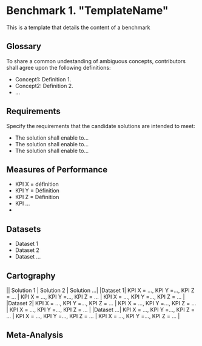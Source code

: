 # Benchmark 1. "TemplateName"

This is a template that details the content of a benchmark

## Glossary

To share a common undestanding of ambiguous concepts, contributors shall agree upon the following definitions:
- Concept1: Definition 1. 
- Concept2: Definition 2.
- ... 

## Requirements

Specify the requirements that the candidate solutions are intended to meet:
- The solution shall enable to...
- The solution shall enable to...
- The solution shall enable to...

## Measures of Performance
- KPI X = définition
- KPI Y = Définition
- KPI Z = Définition
- KPI ...
- 
## Datasets

- Dataset 1
- Dataset 2
- Dataset ...

## Cartography

|| Solution 1 | Solution 2 | Solution ...|
|Dataset 1| KPI X = ..., KPI Y =..., KPI Z = ... | KPI X = ..., KPI Y =..., KPI Z = ... | KPI X = ..., KPI Y =..., KPI Z = ... |
|Dataset 2| KPI X = ..., KPI Y =..., KPI Z = ... | KPI X = ..., KPI Y =..., KPI Z = ... | KPI X = ..., KPI Y =..., KPI Z = ... |
|Dataset ...| KPI X = ..., KPI Y =..., KPI Z = ... | KPI X = ..., KPI Y =..., KPI Z = ... | KPI X = ..., KPI Y =..., KPI Z = ... |


## Meta-Analysis


